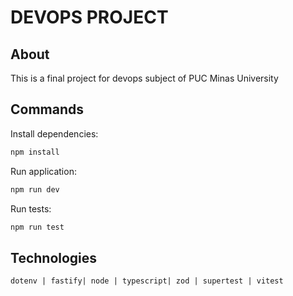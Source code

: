 # DEVOPS PROJECT

## About

This is a final project for devops subject of PUC Minas University

## Commands

Install dependencies:

```cmd
npm install
```

Run application:

```cmd
npm run dev
```

Run tests:

```cmd
npm run test
```

## Technologies

`dotenv | fastify| node | typescript| zod | supertest | vitest`
